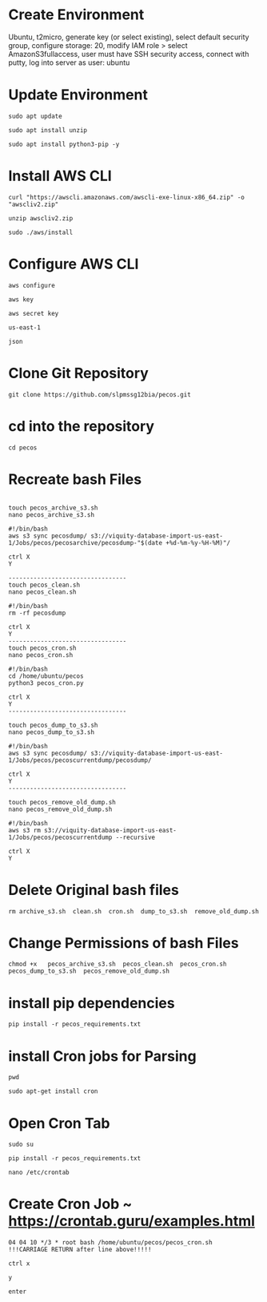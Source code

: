 # Create Environment 
Ubuntu, t2micro, generate key (or select existing), select default security group, configure storage: 20, 
modify IAM role > select AmazonS3fullaccess, user must have SSH security access, connect with putty, log into server as user: ubuntu

# Update Environment 

```
sudo apt update 

sudo apt install unzip

sudo apt install python3-pip -y
```
# Install AWS CLI 
```
curl "https://awscli.amazonaws.com/awscli-exe-linux-x86_64.zip" -o "awscliv2.zip"

unzip awscliv2.zip

sudo ./aws/install
```

# Configure AWS CLI
```
aws configure

aws key

aws secret key

us-east-1

json
```

# Clone Git Repository
```
git clone https://github.com/slpmssg12bia/pecos.git
```
# cd into the repository
```
cd pecos
```
# Recreate bash Files
```

touch pecos_archive_s3.sh
nano pecos_archive_s3.sh

#!/bin/bash
aws s3 sync pecosdump/ s3://viquity-database-import-us-east-1/Jobs/pecos/pecosarchive/pecosdump-"$(date +%d-%m-%y-%H-%M)"/

ctrl X
Y

---------------------------------
touch pecos_clean.sh
nano pecos_clean.sh

#!/bin/bash
rm -rf pecosdump

ctrl X
Y
---------------------------------
touch pecos_cron.sh
nano pecos_cron.sh

#!/bin/bash
cd /home/ubuntu/pecos
python3 pecos_cron.py

ctrl X
Y
---------------------------------

touch pecos_dump_to_s3.sh
nano pecos_dump_to_s3.sh

#!/bin/bash
aws s3 sync pecosdump/ s3://viquity-database-import-us-east-1/Jobs/pecos/pecoscurrentdump/pecosdump/

ctrl X
Y
---------------------------------

touch pecos_remove_old_dump.sh
nano pecos_remove_old_dump.sh

#!/bin/bash
aws s3 rm s3://viquity-database-import-us-east-1/Jobs/pecos/pecoscurrentdump --recursive

ctrl X
Y
```

# Delete Original bash files
```
rm archive_s3.sh  clean.sh  cron.sh  dump_to_s3.sh  remove_old_dump.sh 
```

# Change Permissions of bash Files
```
chmod +x   pecos_archive_s3.sh  pecos_clean.sh  pecos_cron.sh  pecos_dump_to_s3.sh  pecos_remove_old_dump.sh     

```

# install pip dependencies
```
pip install -r pecos_requirements.txt 
```
# install Cron jobs for Parsing
```
pwd

sudo apt-get install cron
```
# Open Cron Tab
```
sudo su

pip install -r pecos_requirements.txt 

nano /etc/crontab
```
# Create Cron Job ~ https://crontab.guru/examples.html
```
04 04 10 */3 * root bash /home/ubuntu/pecos/pecos_cron.sh
!!!CARRIAGE RETURN after line above!!!!!

ctrl x

y

enter
```
